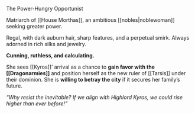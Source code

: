 The Power-Hungry Opportunist

Matriarch of [[House Morthas]], an ambitious [[nobles|noblewoman]] seeking greater power.

Regal, with dark auburn hair, sharp features, and a perpetual smirk. Always adorned in rich silks and jewelry.

**Cunning, ruthless, and calculating.** 

She sees [[Kyros]]’ arrival as a chance to **gain favor with the [[Dragonarmies]]** and position herself as the new ruler of [[Tarsis]] under their dominion. She is **willing to betray the city** if it secures her family’s future.

_“Why resist the inevitable? If we align with Highlord Kyros, we could rise higher than ever before!”_